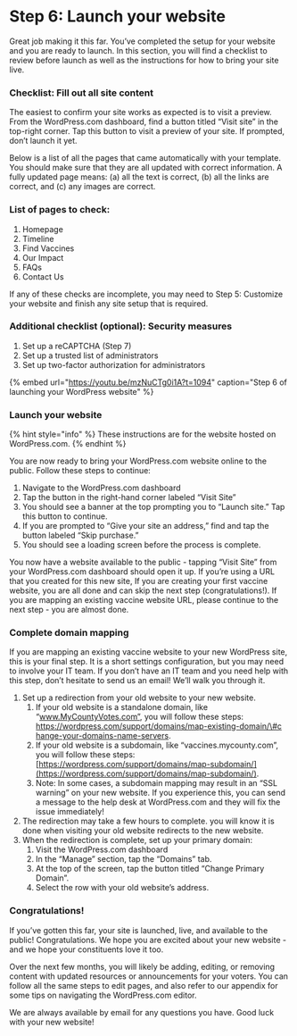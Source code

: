 # Step 6: Launch your website

Great job making it this far. You’ve completed the setup for your website and you are ready to launch. In this section, you will find a checklist to review before launch as well as the instructions for how to bring your site live. 

### Checklist: Fill out all site content 

The easiest to confirm your site works as expected is to visit a preview. From the WordPress.com dashboard, find a button titled “Visit site” in the top-right corner. Tap this button to visit a preview of your site. If prompted, don’t launch it yet. 

Below is a list of all the pages that came automatically with your template. You should make sure that they are all updated with correct information. A fully updated page means: \(a\) all the text is correct, \(b\) all the links are correct, and \(c\) any images are correct. 

### List of pages to check: 

1. Homepage
2. Timeline
3. Find Vaccines
4. Our Impact
5. FAQs
6. Contact Us

If any of these checks are incomplete, you may need to Step 5: Customize your website and finish any site setup that is required. 

### Additional checklist \(optional\): Security measures 

1. Set up a reCAPTCHA \(Step 7\)
2. Set up a trusted list of administrators 
3. Set up two-factor authorization for administrators 

{% embed url="https://youtu.be/mzNuCTg0i1A?t=1094" caption="Step 6 of launching your WordPress website" %}

### Launch your website 

{% hint style="info" %}
These instructions are for the website hosted on WordPress.com.
{% endhint %}

You are now ready to bring your WordPress.com website online to the public. Follow these steps to continue: 

1. Navigate to the WordPress.com dashboard 
2. Tap the button in the right-hand corner labeled “Visit Site” 
3. You should see a banner at the top prompting you to “Launch site.” Tap this button to continue. 
4. If you are prompted to “Give your site an address,” find and tap the button labeled “Skip purchase.” 
5. You should see a loading screen before the process is complete. 

You now have a website available to the public - tapping “Visit Site” from your WordPress.com dashboard should open it up. If you’re using a URL that you created for this new site, If you are creating your first vaccine website, you are all done and can skip the next step \(congratulations!\). If you are mapping an existing vaccine website URL, please continue to the next step - you are almost done. 

### Complete domain mapping 

If you are mapping an existing vaccine website to your new WordPress site, this is your final step. It is a short settings configuration, but you may need to involve your IT team. If you don’t have an IT team and you need help with this step, don’t hesitate to send us an email! We’ll walk you through it. 

1. Set up a redirection from your old website to your new website. 
   1. If your old website is a standalone domain, like “www.MyCountyVotes.com”, you will follow these steps: [https://wordpress.com/support/domains/map-existing-domain/\#c hange-your-domains-name-servers](https://wordpress.com/support/domains/map-existing-domain/#c). 
   2. If your old website is a subdomain, like “vaccines.mycounty.com”, you will follow these steps: [https://wordpress.com/support/domains/map-subdomain/](https://wordpress.com/support/domains/map-subdomain/). 
   3. Note: In some cases, a subdomain mapping may result in an “SSL warning” on your new website. If you experience this, you can send a message to the help desk at WordPress.com and they will fix the issue immediately! 
2. The redirection may take a few hours to complete. you will know it is done when visiting your old website redirects to the new website. 
3. When the redirection is complete, set up your primary domain: 
   1. Visit the WordPress.com dashboard 
   2. In the “Manage” section, tap the “Domains” tab. 
   3. At the top of the screen, tap the button titled “Change Primary Domain”. 
   4. Select the row with your old website’s address. 

### Congratulations! 

If you’ve gotten this far, your site is launched, live, and available to the public! Congratulations. We hope you are excited about your new website - and we hope your constituents love it too. 

Over the next few months, you will likely be adding, editing, or removing content with updated resources or announcements for your voters. You can follow all the same steps to edit pages, and also refer to our appendix for some tips on navigating the WordPress.com editor. 

We are always available by email for any questions you have. Good luck with your new website!   


